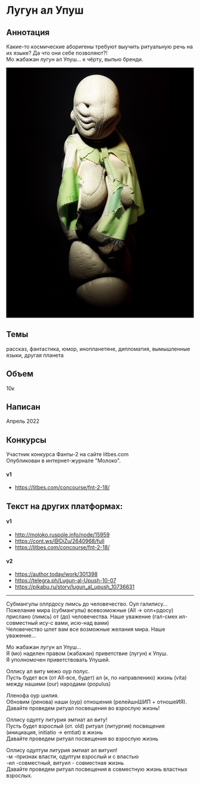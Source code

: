 # Лугун ал Упуш

## Аннотация
Какие-то космические аборигены требуют выучить ритуальную речь на их языке? Да что они себе позволяют?!  
Мо жабажан лугун ал Упуш... к чёрту, выпью бренди.  

![Обложка](Упуш.jpg)

## Темы
рассказ, фантастика, юмор, инопланетяне, дипломатия, вымышленные языки, другая планета

## Объем
10к

## Написан
Апрель 2022

## Конкурсы
Участник конкурса Фанты-2 на сайте litbes.com  
Опубликован в интернет-журнале "Молоко".  
#### v1
- https://litbes.com/concourse/fnt-2-18/

## Текст на других платформах:
#### v1
- http://moloko.ruspole.info/node/15959
- https://cont.ws/@DiZu/2640968/full
- https://litbes.com/concourse/fnt-2-18/
#### v2
- https://author.today/work/301398
- https://telegra.ph/Lugun-al-Upush-10-07
- https://pikabu.ru/story/lugun_al_upush_10736631

***

Субмангулы оллрдосу лимсь до человечество. Оул галилису...  
Пожелание мира (субмангулы) всевозможные (All -> олл+рдосу) прислано (лимсь) от (до) человечества. Наше уважение (гал-смех ил-совместный ису-с вами, исю-над вами)  
Человечество шлет вам все возможные желания мира. Наше уважение...  
  
Мо жабажан лугун ал Упуш...  
Я (мо) наделен правом (жабажан) приветствие (лугун) к Упуш.  
Я уполномочен приветствовать Упушей.  
  
Оллису ал виту межо оур полус.  
Пусть будет вся (от All-все, будет) ал (к, по направлению) жизнь (vita) между нашими (our) народами (populus)  
  
Лленофа оур шилия.  
Обновим (ренова) наши (оур) отношения (релейшнШИП + отношеИЯ). Давайте проведем ритуал посвещения во взрослую жизнь!  
  
Оллису одулту литурия эмтиат ал виту!  
Пусть будет взрослый (от. old) ритуал (литургия) посвещения (инициация, initiatio -> emtiat) в жизнь  
Давайте проведем ритуал посвещения во взрослую жизнь  
  
Оллису одултум литурия эмтиат ал витуил!  
-м -признак власти, одултум взрослый и с властью  
-ил -совместный, витуил - совместная жизнь  
Давайте проведем ритуал посвещения в совместную жизнь властных взрослых.  